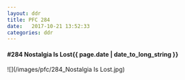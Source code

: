 ```yaml
---
layout: ddr
title: PFC 284
date:   2017-10-21 13:52:33
categories: ddr
---
```


#### **#284** Nostalgia Is Lost<span class="pull-right">{{ page.date | date_to_long_string }}</span>
![](/images/pfc/284_Nostalgia Is Lost.jpg)
